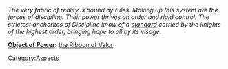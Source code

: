 *The very fabric of reality is bound by rules. Making up this system are
the forces of discipline. Their power thrives on order and rigid
control. The strictest anchorites of Discipline know of a
[standard](the_Ribbon_of_Valor.md "wikilink") carried by the knights of
the highest order, bringing hope to all by its visage.*

**[Object of Power](:Category:Objects_of_Power.md "wikilink"):** [the
Ribbon of Valor](the_Ribbon_of_Valor "wikilink")

[Category:Aspects](Category:Aspects "wikilink")
